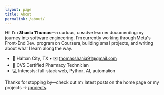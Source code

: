 ```yaml
---
layout: page
title: About
permalink: /about/
---
```


Hi! I’m **Shania Thomas**—a curious, creative learner documenting my journey into software engineering.
I’m currently working through Meta's Front-End Dev. program on Coursera, building small projects, and writing about what I learn along the way.

- 📍 Haltom City, TX  •  ✉️ thomasshania91@gmail.com  
- 💼 CVS Certified Pharmacy Technician  
- 💻 Interests: full-stack web, Python, AI, automation

Thanks for stopping by—check out my latest posts on the home page or my projects → [/projects](/projects/).
